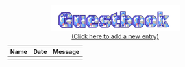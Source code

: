 <!-- GIF -->
<div align="center">
  <img src="https://raw.githubusercontent.com/evalieve/evalieve/main/img/guestbook.gif" alt="Guestbook" width="300px" />
</div>

<!-- Link to the action/issue page -->
<div align="center">
  <a href="https://github.com/evalieve/evalieve/issues/1">
    (Click here to add a new entry)
  </a>
</div>

<!-- Guestbook -->
<div align='center'>

| Name | Date | Message |
|---|---|---|
|  |  |  |
<!-- /Guestbook -->
</div>
